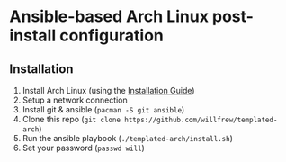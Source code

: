# Ansible-based Arch Linux post-install configuration

## Installation
1. Install Arch Linux (using the [Installation Guide](https://wiki.archlinux.org/index.php/installation_guide))
2. Setup a network connection
3. Install git & ansible (`pacman -S git ansible`)
4. Clone this repo (`git clone https://github.com/willfrew/templated-arch`)
5. Run the ansible playbook (`./templated-arch/install.sh`)
6. Set your password (`passwd will`)
